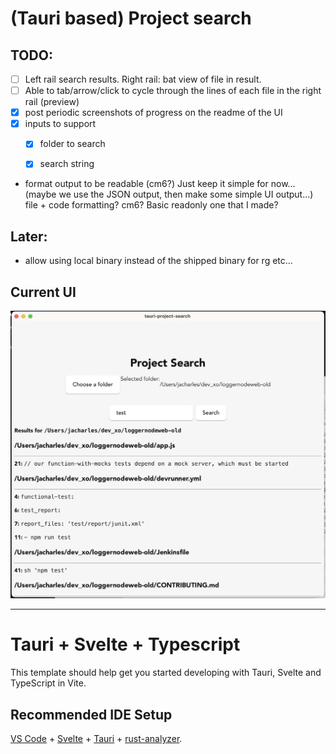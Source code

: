 # (Tauri based) Project search

## TODO:
- [ ] Left rail search results. Right rail: bat view of file in result. 
- [ ] Able to tab/arrow/click to cycle through the lines of each file in the right rail (preview)
- [x] post periodic screenshots of progress on the readme of the UI 
- [x] inputs to support
  - [x] folder to search
  - [x] search string


- format output to be readable (cm6?)  Just keep it simple for now...    
(maybe we use the JSON output, then make some simple UI output...)
file + code formatting? cm6? Basic readonly one that I made?


## Later:
* allow using local binary instead of the shipped binary for rg etc...

## Current UI
![Screenshot of app](./screenshot.png?raw=true "Title")


-----------------

# Tauri + Svelte + Typescript

This template should help get you started developing with Tauri, Svelte and TypeScript in Vite.

## Recommended IDE Setup

[VS Code](https://code.visualstudio.com/) + [Svelte](https://marketplace.visualstudio.com/items?itemName=svelte.svelte-vscode) + [Tauri](https://marketplace.visualstudio.com/items?itemName=tauri-apps.tauri-vscode) + [rust-analyzer](https://marketplace.visualstudio.com/items?itemName=rust-lang.rust-analyzer).

